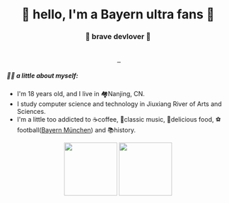 <h1 align="center"> 🤩 hello, I'm a Bayern ultra fans 🤩 </h1>
<h3 align="center">🚀 brave devlover 🚀</h3>

<p align="center"><br/>
  <a>
    <img src="https://img.shields.io/badge/Email-Niuniuzi2023%40gmail.com-orange" alt="">
  </a>
  
   <a href="https://space.bilibili.com/691242122?spm_id_from=333.788.0.0">
    <img src="https://img.shields.io/badge/Bilibili-Niuhuangxiaozi-pink" alt="">
  </a>

  <a href="https://www.16personalities.com/ch/%E7%BB%93%E6%9E%9C/esfj-t/x/pivl1ebjs">
    <img src="https://img.shields.io/badge/MBTI-ESFJ_T-blue" alt="">
  </a>

   <a href="https://niuhuangxiaozi.github.io/">
    <img src="https://img.shields.io/badge/Blogs-Niu%20Creator's%20Blog-green" alt="">
  </a>
  
</p>

##### 🏌️‍♂️ a little about myself:

- I'm 18 years old, and I live in 🏘️Nanjing, CN.
- I study computer science and technology in Jiuxiang River of Arts and Sciences.
- I'm a little too addicted to ☕coffee, 🎻classic music, 🥞delicious food, ⚽football(<a href="https://fcbayern.com/en">Bayern München</a>) and 📚history.

<div align="center">
<img src="https://github-readme-stats.vercel.app/api?username=Niuhuangxiaozi&count_private=true&show_icons=true&theme=ambient_gradient" style="height: 120px;"/>
<img src="https://github-readme-stats.vercel.app/api/top-langs/?username=Niuhuangxiaozi&hide=html,assembly,CSS,SCSS,JavaScript&layout=compact&card_width=450px"  alt="" style="height: 120px;"/>
</div>

